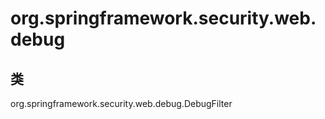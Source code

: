 # org.springframework.security.web.debug

## 类

org.springframework.security.web.debug.DebugFilter




